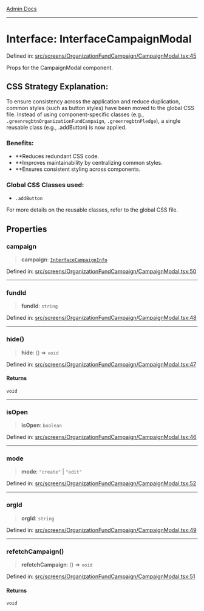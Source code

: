 [Admin Docs](/)

***

# Interface: InterfaceCampaignModal

Defined in: [src/screens/OrganizationFundCampaign/CampaignModal.tsx:45](https://github.com/hustlernik/talawa-admin/blob/fe326ed17e0fa5ad916ff9f383f63b5d38aedc7b/src/screens/OrganizationFundCampaign/CampaignModal.tsx#L45)

Props for the CampaignModal component.

## CSS Strategy Explanation:

To ensure consistency across the application and reduce duplication, common styles
(such as button styles) have been moved to the global CSS file. Instead of using
component-specific classes (e.g., `.greenregbtnOrganizationFundCampaign`, `.greenregbtnPledge`), a single reusable
class (e.g., .addButton) is now applied.

### Benefits:
- **Reduces redundant CSS code.
- **Improves maintainability by centralizing common styles.
- **Ensures consistent styling across components.

### Global CSS Classes used:
- `.addButton`

For more details on the reusable classes, refer to the global CSS file.

## Properties

### campaign

> **campaign**: [`InterfaceCampaignInfo`](../../../../utils/interfaces/interfaces/InterfaceCampaignInfo.md)

Defined in: [src/screens/OrganizationFundCampaign/CampaignModal.tsx:50](https://github.com/hustlernik/talawa-admin/blob/fe326ed17e0fa5ad916ff9f383f63b5d38aedc7b/src/screens/OrganizationFundCampaign/CampaignModal.tsx#L50)

***

### fundId

> **fundId**: `string`

Defined in: [src/screens/OrganizationFundCampaign/CampaignModal.tsx:48](https://github.com/hustlernik/talawa-admin/blob/fe326ed17e0fa5ad916ff9f383f63b5d38aedc7b/src/screens/OrganizationFundCampaign/CampaignModal.tsx#L48)

***

### hide()

> **hide**: () => `void`

Defined in: [src/screens/OrganizationFundCampaign/CampaignModal.tsx:47](https://github.com/hustlernik/talawa-admin/blob/fe326ed17e0fa5ad916ff9f383f63b5d38aedc7b/src/screens/OrganizationFundCampaign/CampaignModal.tsx#L47)

#### Returns

`void`

***

### isOpen

> **isOpen**: `boolean`

Defined in: [src/screens/OrganizationFundCampaign/CampaignModal.tsx:46](https://github.com/hustlernik/talawa-admin/blob/fe326ed17e0fa5ad916ff9f383f63b5d38aedc7b/src/screens/OrganizationFundCampaign/CampaignModal.tsx#L46)

***

### mode

> **mode**: `"create"` \| `"edit"`

Defined in: [src/screens/OrganizationFundCampaign/CampaignModal.tsx:52](https://github.com/hustlernik/talawa-admin/blob/fe326ed17e0fa5ad916ff9f383f63b5d38aedc7b/src/screens/OrganizationFundCampaign/CampaignModal.tsx#L52)

***

### orgId

> **orgId**: `string`

Defined in: [src/screens/OrganizationFundCampaign/CampaignModal.tsx:49](https://github.com/hustlernik/talawa-admin/blob/fe326ed17e0fa5ad916ff9f383f63b5d38aedc7b/src/screens/OrganizationFundCampaign/CampaignModal.tsx#L49)

***

### refetchCampaign()

> **refetchCampaign**: () => `void`

Defined in: [src/screens/OrganizationFundCampaign/CampaignModal.tsx:51](https://github.com/hustlernik/talawa-admin/blob/fe326ed17e0fa5ad916ff9f383f63b5d38aedc7b/src/screens/OrganizationFundCampaign/CampaignModal.tsx#L51)

#### Returns

`void`
